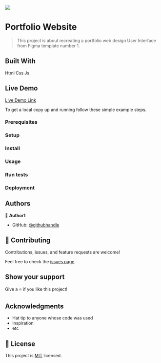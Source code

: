 
![](https://img.shields.io/badge/Microverse-blueviolet)

# Portfolio Website

> This project is about recreating a portfolio web design User Interface from Figma template number 1.


## Built With

Html
Css
Js

## Live Demo

[Live Demo Link](https://becky449.github.io/portfolio-website/)



To get a local copy up and running follow these simple example steps.

### Prerequisites

### Setup

### Install

### Usage

### Run tests

### Deployment



## Authors

👤 **Author1**

- GitHub: [@githubhandle](https://github.com/Becky449/)

## 🤝 Contributing

Contributions, issues, and feature requests are welcome!

Feel free to check the [issues page](../../issues/).

## Show your support

Give a ⭐️ if you like this project!

## Acknowledgments

- Hat tip to anyone whose code was used
- Inspiration
- etc

## 📝 License

This project is [MIT](./LICENSE) licensed.

